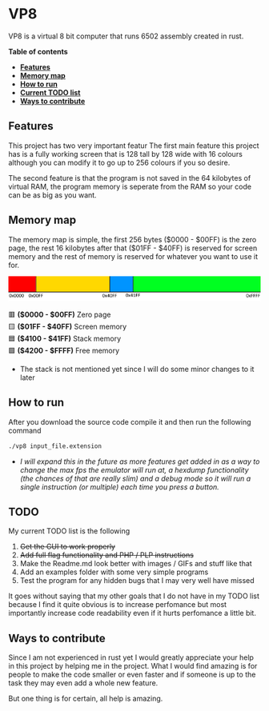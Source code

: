 # VP8

VP8 is a virtual 8 bit computer that runs 6502 assembly created in rust.

**Table of contents**
- **[Features](#features)**
- **[Memory map](#memory-map)**
- **[How to run](#how-to-run)**
- **[Current TODO list](#todo)**
- **[Ways to contribute](#ways-to-contribute)**

## Features

This project has two very important featur
The first main feature this project has is a fully working screen that is 128 tall by 128 wide with 16 colours although you can modify it to go up to 256 colours if you so desire.

The second feature is that the program is not saved in the 64 kilobytes of virtual RAM, the program memory is seperate from the RAM so your code can be as big as you want.

## Memory map

The memory map is simple, the first 256 bytes (\$0000 - \$00FF) is the zero page, the rest 16 kilobytes after that (\$01FF - \$40FF) is reserved for screen memory and the rest of memory is reserved for whatever you want to use it for.

![Memory map](/misc/memory%20map.png)

🟥 **(\$0000 - \$00FF)** Zero page <br>
🟨 **(\$01FF - \$40FF)** Screen memory <br>
🟦 **(\$4100 - \$41FF)** Stack memory <br>
🟩 **(\$4200 - \$FFFF)** Free memory <br>

* The stack is not mentioned yet since I will do some minor changes to it later

## How to run

After you download the source code compile it and then run the following command

```bash
./vp8 input_file.extension
```

* *I will expand this in the future as more features get added in as a way to change the max fps the emulator will run at, a hexdump functionality (the chances of that are really slim) and a debug mode so it will run a single instruction (or multiple) each time you press a button.*

## TODO

My current TODO list is the following

1) ~~Get the GUI to work properly~~
2) ~~Add full flag functionality and PHP / PLP instructions~~
3) Make the Readme.md look better with images / GIFs and stuff like that
4) Add an examples folder with some very simple programs
5) Test the program for any hidden bugs that I may very well have missed

It goes without saying that my other goals that I do not have in my TODO list because I find it quite obvious is to increase perfomance but most importantly increase code readability even if it hurts perfomance a little bit.

## Ways to contribute

Since I am not experienced in rust yet I would greatly appreciate your help in this project by helping me in the project. What I would find amazing is for people to make the code smaller or even faster and if someone is up to the task they may even add a whole new feature.

But one thing is for certain, all help is amazing.
